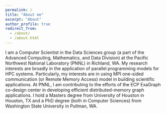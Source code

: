 ```yaml
---
permalink: /
title: "About me"
excerpt: "About"
author_profile: true
redirect_from: 
  - /about/
  - /about.html
---
```


I am a Computer Scientist in the Data Sciences group (a part of the Advanced Computing, Mathematics, and Data Division) at the Pacific Northwest National Laboratory (PNNL) in Richland, WA. My research interests are broadly in the application of parallel programming models for HPC systems. Particularly, my interests are in using MPI one-sided communication (or Remote Memory Access) model in building scientific applications. At PNNL, I am contributing to the efforts of the ECP ExaGraph co-design center in developing efficient distributed-memory graph applications. I hold a Masters degree from University of Houston in Houston, TX and a PhD degree (both in Computer Sciences) from Washington State University in Pullman, WA.
